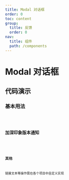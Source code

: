 ```yaml
---
title: Modal 对话框
order: 0
toc: content
group:
  title: 反馈
  order: 0
nav:
  title: 组件
  path: /components
---
```


# Modal 对话框

## 代码演示

### 基本用法

<code src="./demos/basic.tsx" />

### 加深印象版本通知

<code src="./demos/deep.tsx" />

### 其他

链接文本等操作需在各个项目中自定义实现
